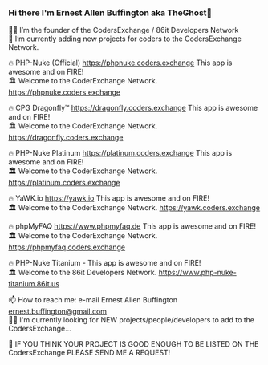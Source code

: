 ### Hi there I'm Ernest Allen Buffington aka TheGhost👋

 🕵️‍♂️ I’m the founder of the CodersExchange / 86it Developers Network<br/>
 🔹 I’m currently adding new projects for coders to the CodersExchange Network.<br/>
 
 🔥 PHP-Nuke (Official) https://phpnuke.coders.exchange This app is awesome and on FIRE!  
 🏛 Welcome to the CoderExchange Network. https://phpnuke.coders.exchange<br/>

 🔥 CPG Dragonfly™ https://dragonfly.coders.exchange This app is awesome and on FIRE!  
 🏛 Welcome to the CoderExchange Network. https://dragonfly.coders.exchange<br/>

 🔥 PHP-Nuke Platinum https://platinum.coders.exchange This app is awesome and on FIRE!  
 🏛 Welcome to the CoderExchange Network. https://platinum.coders.exchange<br/>

 🔥 YaWK.io https://yawk.io This app is awesome and on FIRE!  
 🏛 Welcome to the CoderExchange Network. https://yawk.coders.exchange<br/>
    
 🔥 phpMyFAQ https://www.phpmyfaq.de This app is awesome and on FIRE!  
 🏛 Welcome to the CoderExchange Network. https://phpmyfaq.coders.exchange<br/>
 
 🔥 PHP-Nuke Titanium - This app is awesome and on FIRE!  
 🏛 Welcome to the 86it Developers Network. https://www.php-nuke-titanium.86it.us<br/>
     
 📫 How to reach me: e-mail Ernest Allen Buffington ernest.buffington@gmail.com  
 👨‍🦯 I'm currently looking for NEW projects/people/developers to add to the CodersExchange...<br/>

 🔸 IF YOU THINK YOUR PROJECT IS GOOD ENOUGH TO BE LISTED ON THE CodersExchange PLEASE SEND ME A REQUEST!

<!--
**ernestbuffington/ernestbuffington** is a ✨ _special_ ✨ repository because its `README.md` (this file) appears on your GitHub profile.

Here are some ideas to get you started:

- 🔭 I’m currently working on ...
- 🌱 I’m currently learning ...
- 👯 I’m looking to collaborate on ...
- 🤔 I’m looking for help with ...
- 💬 Ask me about ...
- 📫 How to reach me: ...
- 😄 Pronouns: ...
- ⚡ Fun fact: ...
-->
